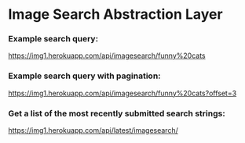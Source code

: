 # Image Search Abstraction Layer

### Example search query:
https://img1.herokuapp.com/api/imagesearch/funny%20cats

### Example search query with pagination:
https://img1.herokuapp.com/api/imagesearch/funny%20cats?offset=3

### Get a list of the most recently submitted search strings:
https://img1.herokuapp.com/api/latest/imagesearch/
